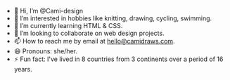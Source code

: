 - 👋 Hi, I’m @Cami-design
- 👀 I’m interested in hobbies like knitting, drawing, cycling, swimming.
- 🌱 I’m currently learning HTML & CSS.
- 💞️ I’m looking to collaborate on web design projects.
- 📫 How to reach me by email at hello@camidraws.com.
- 😄 Pronouns: she/her.
- ⚡ Fun fact: I've lived in 8 countries from 3 continents over a period of 16 years.

<!---
Cami-design/Cami-design is a ✨ special ✨ repository because its `README.md` (this file) appears on your GitHub profile.
You can click the Preview link to take a look at your changes.
--->

